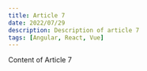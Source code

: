 ```yaml
---
title: Article 7
date: 2022/07/29
description: Description of article 7
tags: [Angular, React, Vue]
---
```


Content of Article 7
